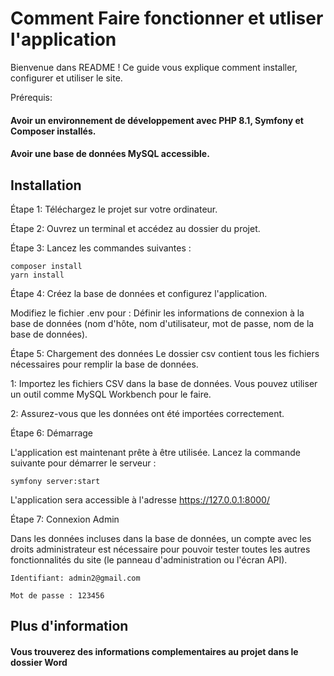 # Comment Faire fonctionner et utliser l'application 

Bienvenue dans README !
Ce guide vous explique comment installer, configurer et utiliser le site.

Prérequis:

#### Avoir un environnement de développement avec PHP 8.1, Symfony et Composer installés.
#### Avoir une base de données MySQL accessible.

## Installation
Étape 1: Téléchargez le projet sur votre ordinateur.

Étape 2: Ouvrez un terminal et accédez au dossier du projet.

Étape 3: Lancez les commandes suivantes :

    composer install
    yarn install

Étape 4: Créez la base de données et configurez l'application.

Modifiez le fichier .env pour :
Définir les informations de connexion à la base de données (nom d'hôte, nom d'utilisateur, mot de passe, nom de la base de données).

Étape 5: Chargement des données
Le dossier csv contient tous les fichiers nécessaires pour remplir la base de données.

  1: Importez les fichiers CSV dans la base de données. Vous pouvez utiliser un outil comme MySQL Workbench pour le faire.

  2: Assurez-vous que les données ont été importées correctement.

Étape 6: Démarrage

L'application est maintenant prête à être utilisée. Lancez la commande suivante pour démarrer le serveur :

    symfony server:start

L'application sera accessible à l'adresse https://127.0.0.1:8000/

Étape 7: Connexion Admin

Dans les données incluses dans la base de données, un compte avec les droits administrateur est nécessaire pour pouvoir tester toutes les autres fonctionnalités du site (le panneau d'administration ou l'écran API).

    Identifiant: admin2@gmail.com

    Mot de passe : 123456

## Plus d'information
#### Vous trouverez des informations complementaires au projet dans le dossier Word
